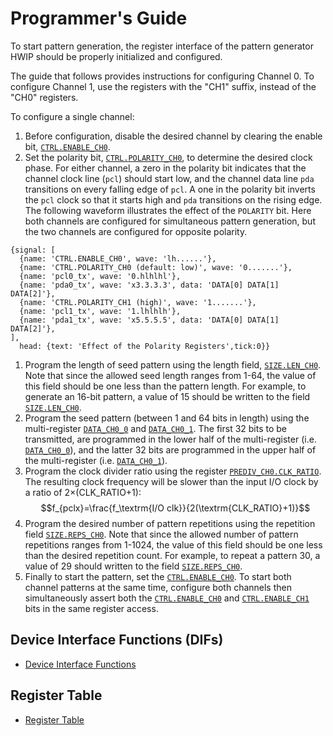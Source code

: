 # Programmer's Guide

To start pattern generation, the register interface of the pattern generator HWIP should be properly initialized and configured.

The guide that follows provides instructions for configuring Channel 0.
To configure Channel 1, use the registers with the "CH1" suffix, instead of the "CH0" registers.

To configure a single channel:
1. Before configuration, disable the desired channel by clearing the enable bit, [`CTRL.ENABLE_CH0`](../data/pattgen.hjson#ctrl).
1. Set the polarity bit, [`CTRL.POLARITY_CH0`](../data/pattgen.hjson#ctrl), to determine the desired clock phase.
For either channel, a zero in the polarity bit indicates that the channel clock line (`pcl`) should start low, and the channel data line `pda` transitions on every falling edge of `pcl`.
A one in the polarity bit inverts the `pcl` clock so that it starts high and `pda` transitions on the rising edge.
The following waveform illustrates the effect of the `POLARITY` bit.
Here both channels are configured for simultaneous pattern generation, but the two channels are configured for opposite polarity.
```wavejson
{signal: [
  {name: 'CTRL.ENABLE_CH0', wave: 'lh......'},
  {name: 'CTRL.POLARITY_CH0 (default: low)', wave: '0.......'},
  {name: 'pcl0_tx', wave: '0.hlhlhl'},
  {name: 'pda0_tx', wave: 'x3.3.3.3', data: 'DATA[0] DATA[1] DATA[2]'},
  {name: 'CTRL.POLARITY_CH1 (high)', wave: '1.......'},
  {name: 'pcl1_tx', wave: '1.lhlhlh'},
  {name: 'pda1_tx', wave: 'x5.5.5.5', data: 'DATA[0] DATA[1] DATA[2]'},
],
  head: {text: 'Effect of the Polarity Registers',tick:0}}
```

1. Program the length of seed pattern using the length field, [`SIZE.LEN_CH0`](../data/pattgen.hjson#size).
Note that since the allowed seed length ranges from 1-64, the value of this field should be one less than the pattern length.
For example, to generate an 16-bit pattern, a value of 15 should be written to the field [`SIZE.LEN_CH0`](../data/pattgen.hjson#size).
1. Program the seed pattern (between 1 and 64 bits in length) using the multi-register [`DATA_CH0_0`](../data/pattgen.hjson#data_ch0_0) and [`DATA_CH0_1`](../data/pattgen.hjson#data_ch0_1).
The first 32 bits to be transmitted, are programmed in the lower half of the multi-register (i.e. [`DATA_CH0_0`](../data/pattgen.hjson#data_ch0_0)), and the latter 32 bits are programmed in the upper half of the multi-register (i.e. [`DATA_CH0_1`](../data/pattgen.hjson#data_ch0_1)).
1. Program the clock divider ratio using the register [`PREDIV_CH0.CLK_RATIO`](../data/pattgen.hjson#prediv_ch0).
The resulting clock frequency will be slower than the input I/O clock by a ratio of 2&times;(CLK_RATIO+1):
$$f_{pclx}=\frac{f_\textrm{I/O clk}}{2(\textrm{CLK_RATIO}+1)}$$
1. Program the desired number of pattern repetitions using the repetition field [`SIZE.REPS_CH0`](../data/pattgen.hjson#size).
Note that since the allowed number of pattern repetitions ranges from 1-1024, the value of this field should be one less than the desired repetition count.
For example, to repeat a pattern 30, a value of 29 should written to the field [`SIZE.REPS_CH0`](../data/pattgen.hjson#size).
1. Finally to start the pattern, set the [`CTRL.ENABLE_CH0`](../data/pattgen.hjson#ctrl).
To start both channel patterns at the same time, configure both channels then simultaneously assert both the [`CTRL.ENABLE_CH0`](../data/pattgen.hjson#ctrl) and [`CTRL.ENABLE_CH1`](../data/pattgen.hjson#ctrl) bits in the same register access.

## Device Interface Functions (DIFs)

- [Device Interface Functions](../../../../sw/ip/pattgen/dif/dif_pattgen.h)

## Register Table

* [Register Table](../data/pattgen.hjson#registers)
